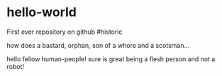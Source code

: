 # hello-world
First ever repository on github #historic

how does a bastard, orphan, son of a whore and a scotsman...

hello fellow human-people!
sure is great being a flesh person and not a robot!
